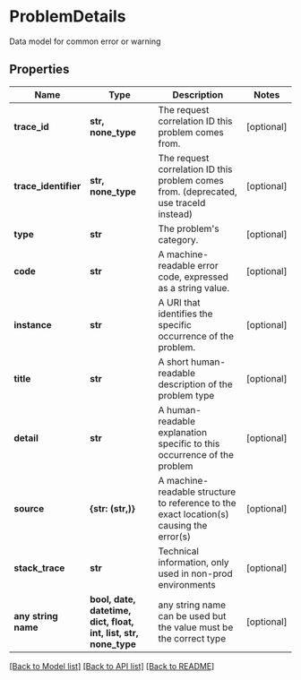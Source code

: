 # ProblemDetails

Data model for common error or warning

## Properties
Name | Type | Description | Notes
------------ | ------------- | ------------- | -------------
**trace_id** | **str, none_type** | The request correlation ID this problem comes from. | [optional] 
**trace_identifier** | **str, none_type** | The request correlation ID this problem comes from. (deprecated, use traceId instead) | [optional] 
**type** | **str** | The problem&#39;s category. | [optional] 
**code** | **str** | A machine-readable  error code, expressed as a string value. | [optional] 
**instance** | **str** | A URI that identifies the specific occurrence of the problem. | [optional] 
**title** | **str** | A short human-readable description of the problem type | [optional] 
**detail** | **str** | A human-readable explanation specific to this occurrence of the problem | [optional] 
**source** | **{str: (str,)}** | A machine-readable structure to reference to the exact location(s) causing the error(s) | [optional] 
**stack_trace** | **str** | Technical information, only used in non-prod environments | [optional] 
**any string name** | **bool, date, datetime, dict, float, int, list, str, none_type** | any string name can be used but the value must be the correct type | [optional]

[[Back to Model list]](../README.md#documentation-for-models) [[Back to API list]](../README.md#documentation-for-api-endpoints) [[Back to README]](../README.md)


